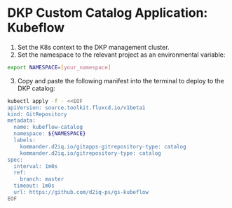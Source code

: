 # DKP Custom Catalog Application: Kubeflow

1. Set the K8s context to the DKP management cluster.
2. Set the namespace to the relevant project as an environmental variable:

```bash
export NAMESPACE=[your_namespace]
````

3. Copy and paste the following manifest into the terminal to deploy to the DKP catalog:

```bash
kubectl apply -f - <<EOF
apiVersion: source.toolkit.fluxcd.io/v1beta1
kind: GitRepository
metadata:
  name: kubeflow-catalog
  namespace: ${NAMESPACE}
  labels:
    kommander.d2iq.io/gitapps-gitrepository-type: catalog
    kommander.d2iq.io/gitrepository-type: catalog
spec:
  interval: 1m0s
  ref:
    branch: master
  timeout: 1m0s
  url: https://github.com/d2iq-ps/gs-kubeflow
EOF
```
